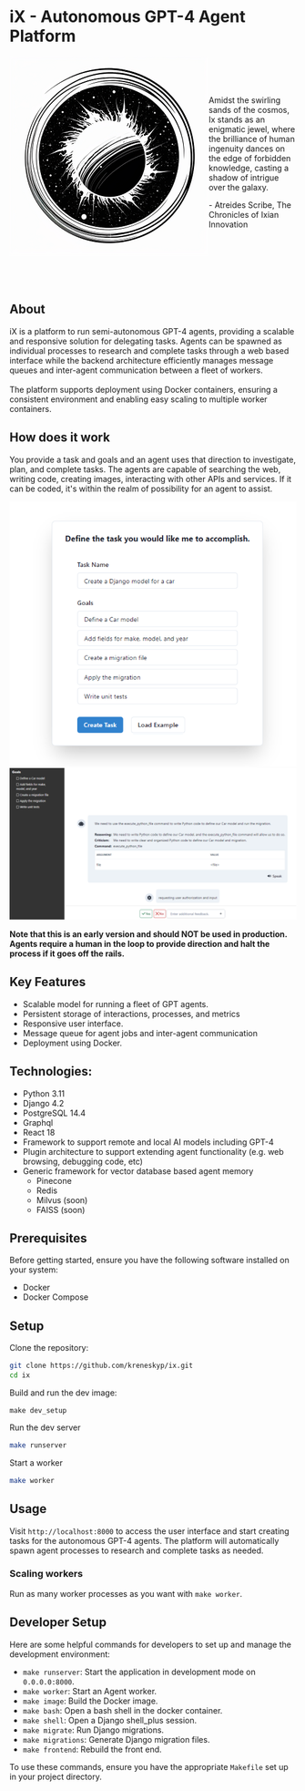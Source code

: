 # iX - Autonomous GPT-4 Agent Platform

<div>
<img align="left" src="ix_350.png" alt="The ninth planet around the sun">
<p>
<br>
<br>
<br>
<br>
Amidst the swirling sands of the cosmos, Ix stands as an enigmatic jewel, 
where the brilliance of human ingenuity dances on the edge of forbidden 
knowledge, casting a shadow of intrigue over the galaxy.

\- Atreides Scribe, The Chronicles of Ixian Innovation
<p>
</div>
<div>
<br>
<br>
<br>
<br>
<br>
</div>


## About
<div>
iX is a platform to run semi-autonomous GPT-4 agents, providing a scalable and responsive solution for delegating tasks.
Agents can be spawned as individual processes to research and complete tasks through a web based interface while the 
backend architecture efficiently manages message queues and inter-agent communication between a fleet of workers.
<br>
<br>
The platform supports deployment using Docker containers, ensuring a consistent environment and enabling easy scaling 
to multiple worker containers.
</div>

## How does it work

You provide a task and goals and an agent uses that direction to investigate, plan, and complete tasks. The agents are
capable of searching the web, writing code, creating images, interacting with other APIs and services. If it can be 
coded, it's within the realm of possibility for an agent to assist.

![Dialog for entering task name and goals](docs/create_task.png)
![chat interface displaying log](docs/chat.png)

**Note that this is an early version and should NOT be used in production. Agents require a human in the loop to provide
direction and halt the process if it goes off the rails.**

## Key Features

- Scalable model for running a fleet of GPT agents.
- Persistent storage of interactions, processes, and metrics
- Responsive user interface.
- Message queue for agent jobs and inter-agent communication
- Deployment using Docker.

## Technologies:
- Python 3.11
- Django 4.2
- PostgreSQL 14.4
- Graphql
- React 18
- Framework to support remote and local AI models including GPT-4
- Plugin architecture to support extending agent functionality (e.g. web browsing, debugging code, etc)
- Generic framework for vector database based agent memory
    - Pinecone
    - Redis
    - Milvus (soon)
    - FAISS (soon)

## Prerequisites

Before getting started, ensure you have the following software installed on your system:

- Docker
- Docker Compose

## Setup

Clone the repository:

```bash
git clone https://github.com/kreneskyp/ix.git
cd ix
```

Build and run the dev image:

```
make dev_setup
```

Run the dev server

```bash
make runserver
```

Start a worker
```bash
make worker
```


## Usage

Visit `http://localhost:8000` to access the user interface and start creating tasks for the autonomous GPT-4 agents. 
The platform will automatically spawn agent processes to research and complete tasks as needed.


### Scaling workers
Run as many worker processes as you want with `make worker`.


## Developer Setup

Here are some helpful commands for developers to set up and manage the development environment:

- `make runserver`: Start the application in development mode on `0.0.0.0:8000`.
- `make worker`: Start an Agent worker.
- `make image`: Build the Docker image.
- `make bash`: Open a bash shell in the docker container.
- `make shell`: Open a Django shell_plus session.
- `make migrate`: Run Django migrations.
- `make migrations`: Generate Django migration files.
- `make frontend`: Rebuild the front end.

To use these commands, ensure you have the appropriate `Makefile` set up in your project directory.
